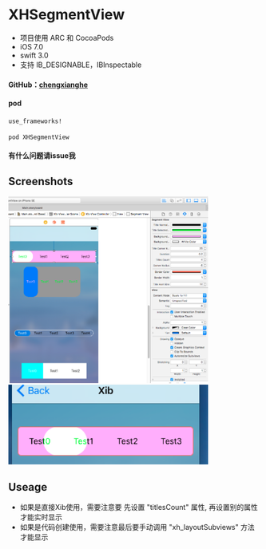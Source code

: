 # XHSegmentView

- 项目使用 ARC 和 CocoaPods 
- iOS 7.0
- swift 3.0
- 支持 IB_DESIGNABLE，IBInspectable


#### GitHub：[chengxianghe](https://github.com/chengxianghe) 

#### pod
```
use_frameworks!

pod XHSegmentView
```

#### 有什么问题请issue我

## Screenshots

<img src="https://github.com/chengxianghe/watch-gif/blob/master/XHSegmentView/WX20170523-113002.png?raw=true" width = "400" alt="预览图"/>

<img src="https://github.com/chengxianghe/watch-gif/blob/master/XHSegmentView/WX20170523-113724.png?raw=true" width = "400" alt="预览图"/>

## Useage

- 如果是直接Xib使用，需要注意要 先设置 "titlesCount" 属性, 再设置别的属性才能实时显示
- 如果是代码创建使用，需要注意最后要手动调用 "xh_layoutSubviews" 方法才能显示
